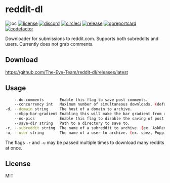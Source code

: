 # reddit-dl
![loc](https://sloc.xyz/github/The-Eye-Team/reddit-dl)
[![license](https://img.shields.io/github/license/The-Eye-Team/reddit-dl.svg)](https://github.com/The-Eye-Team/reddit-dl/blob/master/LICENSE)
[![discord](https://img.shields.io/discord/302796547656253441.svg)](https://discord.gg/the-eye)
[![circleci](https://circleci.com/gh/The-Eye-Team/reddit-dl.svg?style=svg)](https://circleci.com/gh/The-Eye-Team/reddit-dl)
[![release](https://img.shields.io/github/v/release/The-Eye-Team/reddit-dl)](https://github.com/The-Eye-Team/reddit-dl/releases/latest)
[![goreportcard](https://goreportcard.com/badge/github.com/The-Eye-Team/reddit-dl)](https://goreportcard.com/report/github.com/The-Eye-Team/reddit-dl)
[![codefactor](https://www.codefactor.io/repository/github/The-Eye-Team/reddit-dl/badge)](https://www.codefactor.io/repository/github/The-Eye-Team/reddit-dl)

Downloader for submissions to reddit.com. Supports both subreddits and users. Currently does not grab comments.

## Download
https://github.com/The-Eye-Team/reddit-dl/releases/latest

## Usage
```sh
    --do-comments       Enable this flag to save post comments.
    --concurrency int   Maximum number of simultaneous downloads. (default 10)
-d, --domain string     The host of a domain to archive.
    --mbpp-bar-gradient Enabling this will make the bar gradient from red/yellow/green.
    --no-pics           Enable this flag to disable the saving of post attachments.
    --save-dir string   Path to a directory to save to.
-r, --subreddit string  The name of a subreddit to archive. (ex. AskReddit, unixporn, CasualConversation, etc.)
-u, --user string       The name of a user to archive. (ex. spez, PoppinKREAM, Shitty_Watercolour, etc.)
```
The flags `-r` and `-u` may be passed multiple times to download many reddits at once.

## License
MIT
